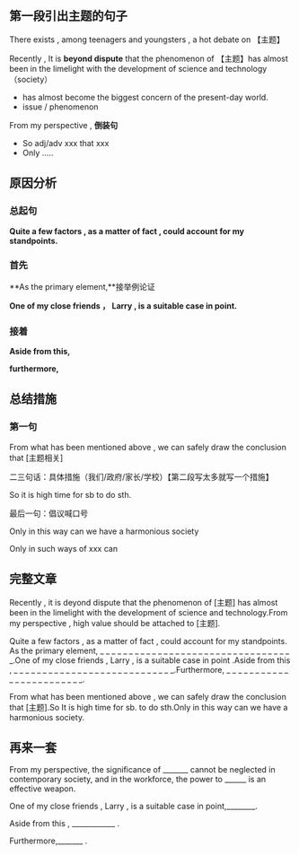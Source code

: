 ## 第一段引出主题的句子

There exists , among teenagers and youngsters , a hot debate on 【主题】



Recently , It is **beyond dispute** that the phenomenon of 【主题】has almost been in the limelight with the development of science and technology（society） 

- has almost become the biggest concern of the present-day world.
- issue / phenomenon 

From my perspective , **倒装句**

- So adj/adv xxx that xxx
- Only .....



## 原因分析

### 总起句

**Quite a few factors , as a matter of fact , could account for my standpoints.**

### 首先

**As the primary element,**接举例论证

**One of my close friends ， Larry , is a suitable case in point.**

### 接着

**Aside from this,**

**furthermore,**



## 总结措施

### 第一句

From what has been mentioned above , we can safely draw the conclusion that [主题相关]

二三句话：具体措施（我们/政府/家长/学校）【第二段写太多就写一个措施】

So it is high time for sb to do sth.

最后一句：倡议喊口号

Only in this way can we have a harmonious society

Only in such ways of xxx can 



## 完整文章

Recently , it is deyond dispute that the phenomenon of [主题] has almost been in the limelight with the development of science and technology.From my perspective , high value should be attached to [主题].

Quite a few factors , as a matter of fact , could account for my standpoints. As the primary element,  _ _ _ _ _ _ _ _ _ _ _ _ _ _ _ _ _ _ _ _ _ _ _ _ _ _ _ _ _ _ _ _ _ _.One of my close friends , Larry , is a suitable case in point .Aside from this ,  _ _ _ _ _ _ _ _ _ _ _ _ _ _ _ _ _ _ _ _ _ _ _ _ _ _ _ _.Furthermore, _ _ _ _ _ _ _ _ _ _ _ _ _ _ _ _ _ _ _ _ _ _ _ _.

From what has been mentioned above , we can safely draw the conclusion that [主题].So It is high time for sb. to do sth.Only in this way can we have a harmonious society.

## 再来一套
From my perspective, the significance of _______ cannot be neglected in contemporary society, and in the workforce, the power to ______ is an effective weapon.

One of my close friends , Larry , is a suitable case in point,________.

Aside from this , ____________ .

Furthermore,_______ .




